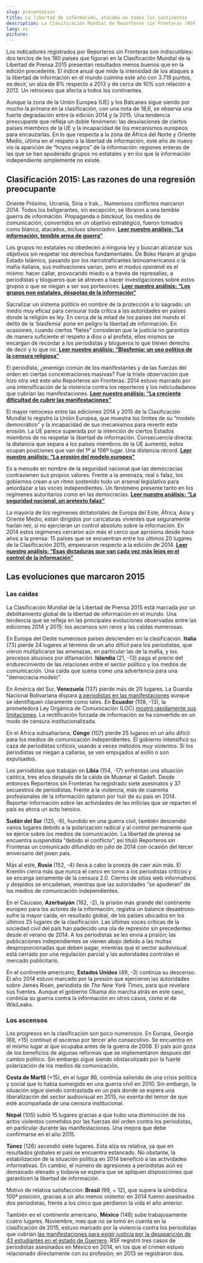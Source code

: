 ```yaml
---
slug: presentation
title: La libertad de información, atacada en todos los continentes
description: La Clasificación Mundial de Reporteros sin Fronteras (RSF) muestra una deterioración global de la libertad de información en 2014. Afectada por: los conflictos, la amenaza creciente de los actores no estatales, las agresiones cometidas durante las manifestaciones o la crisis económica y financiera, la libertad de la prensa retrocede en los cinco continentes. A través de siete análisis temáticos, la organización explica esta preocupante regresión.
lang: es
picture:
---
```


Los indicadores registrados por Reporteros sin Fronteras son indiscutibles: dos tercios de los 180 países que figuran en la Clasificación Mundial de la Libertad de Prensa 2015 presentan resultados menos buenos que en la edición precedente. El índice anual que mide la intensidad de los ataques a la libertad de información en el mundo culmina este año con 3.719 puntos, es decir, un alza de 8% respecto a 2013 y de cerca de 10% con relación a 2012. Un retroceso que afecta a todos los continentes.

Aunque la zona de la Unión Europea (UE) y los Balcanes sigue siendo por mucho la primera en la clasificación, con una nota de 18,6, se observa una fuerte degradación entre la edición 2014 y la 2015. Una tendencia preocupante que refleja un doble fenómeno: las desviaciones de ciertos países miembros de la UE y la incapacidad de los mecanismos europeos para encauzarlas. En lo que respecta a la zona de África del Norte y Oriente Medio, última en el respeto a la libertad de información, este año de nuevo vio la aparición de “hoyos negros” de la información: regiones enteras de las que se han apoderado grupos no estatales y en los que la información independiente simplemente no existe.

## Clasificación 2015: Las razones de una regresión preocupante

Oriente Próximo, Ucrania, Siria o Irak… Numerosos conflictos marcaron 2014. Todos los beligerantes, sin excepción, se libraron a una temible guerra de información. Propaganda o _blackout_, los medios de comunicación, convertidos en un objetivo estratégico, fueron tomados como blanco, atacados, incluso silenciados. 
[**Leer nuestro análisis: “La información, temible arma de guerra”**](http://index.rsf.org/#!/themes/news-control-weapon)

Los grupos no estatales no obedecen a ninguna ley y buscan alcanzar sus objetivos sin respetar los derechos fundamentales. De Boko Haram al grupo Estado Islámico, pasando por los narcotraficantes latinoamericanos o la mafia italiana, sus motivaciones varían, pero el _modus operandi_ es el mismo: hacer callar, provocando miedo o a través de represalias, a periodistas y blogueros que se atreven a hacer investigaciones sobre estos grupos o que se niegan a ser sus portavoces.
[**Leer nuestro análisis: “Los grupos non estatales, déspotas de la información”**](http://index.rsf.org/#!/themes/non-states-groups-tyrants-of-information)

Sacralizar un sistema político en nombre de la protección a lo sagrado: un medio muy eficaz para censurar toda crítica a las autoridades en países donde la religión es ley. En cerca de la mitad de los países del mundo el delito de la ‘blasfemia’ pone en peligro la libertad de información. En ocasiones, cuando ciertos “fieles” consideran que la justicia no garantiza de manera suficiente el respeto a dios o al profeta, ellos mismos se encargan de recordar a los periodistas y blogueros lo que tienen derecho de decir y lo que no.
[**Leer nuestro análisis: “Blasfemia: un uso político de la censura religiosa”**](http://index.rsf.org/#!/themes/blasphemy-political-use-of-religious-censorship)

El periodista, ¿enemigo común de los manifestantes y de las fuerzas del orden en ciertas concentraciones masivas? Fue la triste observación que hizo otra vez este año Reporteros sin Fronteras. 2014 estuvo marcado por una intensificación de la violencia contra los reporteros y los netciudadanos que cubrían las manifestaciones.
[**Leer nuestro análisis: “La creciente dificultad de cubrir las manifestaciones”**](http://index.rsf.org/#!/themes/demonstrations-becoming-hazardous)

El mayor retroceso entre las ediciones 2014 y 2015 de la Clasificación Mundial lo registró la Unión Europea, que muestra los límites de su “modelo democrático” y la incapacidad de sus mecanismos para revertir esta erosión. La UE parece superada por la intención de ciertos Estados miembros de no respetar la libertad de información. Consecuencia directa: la distancia que separa a los países miembros de la UE aumentó, estos ocupan posiciones que van del 1º al 106º lugar. Una distancia récord.
[**Leer nuestro análisis: “La erosión del modelo europeo”**](http://index.rsf.org/#!/themes/european-union-model-erosion)

Es a menudo en nombre de la seguridad nacional que las democracias contravienen sus propios valores. Frente a la amenaza, real o falaz, los gobiernos crean a un ritmo sostenido todo un arsenal legislativo para amordazar a las voces independientes. Un fenómeno presente tanto en los regímenes autoritarios como en las democracias. 
[**Leer nuestro análisis: “La seguridad nacional, un pretexto falaz”**](http://index.rsf.org/#!/themes/national-security-spurious-grounds)

La mayoría de los regímenes dictatoriales de Europa del Este, África, Asia y Oriente Medio, están dirigidos por caricaturas vivientes que seguramente harían reír, si no ejercieran un control absoluto sobre la información. En 2014 estos regímenes cerraron aún más el cerco que aprisiona desde hace años a la prensa: 15 países que se encuentran entre los últimos 20 lugares de la Clasificación 2015, empeoraron respecto a la edición de 2014. 
[**Leer nuestro análisis: “Esas dictaduras que van cada vez más lejos en el control de la información”**](http://index.rsf.org/#!/themes/regimes-seeking-more-control)

## Las evoluciones que marcaron 2015

### Las caídas

La Clasificación Mundial de la Libertad de Prensa 2015 está marcada por un debilitamiento global de la libertad de información en el mundo. Una tendencia que se refleja en las principales evoluciones observadas entre las ediciones 2014 y 2015: los ascensos son raros y las caídas numerosas.

En Europa del Oeste numerosos países descienden en la clasificación. **Italia** (73) pierde 24 lugares al término de un año difícil para los periodistas, que vieron multiplicarse las amenazas, en particular las de la mafia, y los procesos abusivos por difamación. **Islandia** (21, -13) paga el precio del endurecimiento de las relaciones entre el sector político y los medios de comunicación. Una caída que suena como una advertencia para una "democracia modelo". 

En América del Sur, **Venezuela** (137) pierde más de 20 lugares. La Guardia Nacional Bolivariana dispara [a periodistas en las manifestaciones](http://es.rsf.org/venezuela-el-ejercito-venezolano-dispara-a-16-05-2014,46299.html) aunque se identifiquen claramente como tales. En **Ecuador** (108, -13), la prometedora Ley Orgánica de Comunicación (LOC) [mostró rápidamente sus limitaciones](http://rsf.org/supercom/es.html). La rectificación forzada de información se ha convertido en un modo de censura institucionalizada.

En el África subsahariana, **Congo** (107) pierde 25 lugares en un año difícil para los medios de comunicación independientes. El gobierno intensificó su caza de periodistas críticos, usando a veces métodos muy violentos. Si los periodistas se niegan a callarse, se ven empujados al exilio o son expulsados. 

Los periodistas que trabajan en **Libia** (154, -17) enfrentan una situación caótica, tres años después de la caída de Muamar el Gadafi. Desde entonces Reporteros sin Fronteras ha registrado siete asesinatos y 37 secuestros de periodistas. Frente a la violencia, más de cuarenta profesionales de la información optaron por huir de su país en 2014. Reportar información sobre las actividades de las milicias que se reparten el país es ahora un acto heroico.

**Sudán del Sur** (125, -6), hundido en una guerra civil, también descendió varios lugares debido a la polarización radical y al control permanente que se ejerce sobre los medios de comunicación. La libertad de prensa se encuentra suspendida "debido al conflicto”, así tituló Reporteros sin Fronteras un comunicado difundido en julio de 2014 con ocasión del tercer aniversario del joven país.

Más al este, **Rusia** (152, -4) lleva a cabo la proeza de caer aún más. El Kremlin cierra más que nunca el cerco en torno a los periodistas críticos y se encarga seriamente de la censura 2.0. Cierres de sitios web informativos y despidos se encadenan, mientras que las autoridades “se apoderan” de los medios de comunicación independientes.

En el Cáucaso, **Azerbaiyán** (162, -2), la prisión más grande del continente europeo para los actores de la información, registra un balance desastroso: sufre la mayor caída, en resultado global, de los países ubicados en los últimos 25 lugares de la clasificación. Las últimas voces críticas de la sociedad civil del país han padecido una ola de represión sin precedentes desde el verano de 2014. A los periodistas se les envía a prisión; las publicaciones independientes se vienen abajo debido a las multas desproporcionadas que deben pagar, mientras que el sector audiovisual está cerrado por una regulación parcial y las autoridades controlan el mercado publicitario. 

En el continente americano, **Estados Unidos** (49, -3) continúa su descenso. El año 2014 estuvo marcado por la presión que ejercieron las autoridades sobre James Risen, periodista de _The New York Times_, para que revelara sus fuentes. Aunque el gobierno Obama dio marcha atrás en este caso, continúa su guerra contra la información en otros casos, como el de WikiLeaks.

### Los ascensos

Los progresos en la clasificación son poco numerosos. En Europa, Georgia (69, +15) continuó el ascenso por tercer año consecutivo. Se encuentra en el mismo lugar al que ocupaba antes de la guerra de 2008. El país aún goza de los beneficios de algunas reformas que se implementaron despues del cambio político. Sin embargo sigue siendo obstaculizado por la fuerte polarización de los medios de comunicación.

**Costa de Marfil** (+15), en el lugar 86, continúa saliendo de una crisis política y social que lo había sumergido en una guerra civil en 2010. Sin embargo, la situación sigue siendo contrastada en un país donde se espera una liberalización del sector audiovisual en 2015, no exenta del temor de que esté acompañada de una censura institucional. 

**Nepal** (105) subió 15 lugares gracias a que hubo una disminución de los actos violentos cometidos por las fuerzas del orden contra los periodistas, en particular durante las manifestaciones. Una mejora que debe confirmarse en el año 2015.

**Túnez** (126) ascendió siete lugares. Esta alza es relativa, ya que en resultados globales el país se encuentra estancado. No obstante, la estabilización de la situación política en 2014 benefició a las actividades informativas. En cambio, el número de agresiones a periodistas aún es demasiado elevado y todavía se espera que se apliquen disposiciones que garanticen la libertad de información.

Motivo de relativa satisfacción: **Brasil** (99, + 12), que supera la simbólica 100ª posición, gracias a un año menos violento: en 2014 fueron asesinados dos periodistas, frente a los cinco que perdieron la vida el año anterior.

También en el continente americano, **México** (148) sube trabajosamente cuatro lugares. Noviembre, mes que no se tomó en cuenta en la clasificación de 2015, estuvo marcado por la violencia contra los periodistas que cubrían [las manifestaciones para exigir justicia por la desaparición de 43 estudiantes en el estado de Guerrero](http://es.rsf.org/mexico-hieren-a-otros-14-periodistas-en-25-11-2014,47274.html). RSF registró tres casos de periodistas asesinados en México en 2014, en los que el crimen estuvo relacionado directamente con su profesión; en 2013 se registraron dos.
